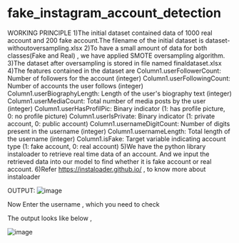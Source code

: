 # fake_instagram_account_detection
WORKING PRINCIPLE
1)The initial dataset contained data of 1000 real account and 200 fake account.The filename of the initial dataset is dataset-withoutoversampling.xlsx
2)To have a small amount of data for both classes(Fake and Real) , we have applied SMOTE oversampling algorithm.
3)The dataset after oversampling is stored in file named finaldataset.xlsx
4)The features contained in the dataset are 
             Column1.userFollowerCount: Number of followers for the account (integer)
             Column1.userFollowingCount: Number of accounts the user follows (integer) 
             Column1.userBiographyLength: Length of the user's biography text (integer)
             Column1.userMediaCount: Total number of media posts by the user (integer)
             Column1.userHasProfilPic: Binary indicator (1: has profile picture, 0: no profile picture)
			       Column1.userIsPrivate: Binary indicator (1: private account, 0: public account)
             Column1.usernameDigitCount: Number of digits present in the username (integer)
             Column1.usernameLength: Total length of the username (integer)
             Column1.isFake: Target variable indicating account type (1: fake account, 0: real account)
5)We have the python library instaloader to retrieve real time data of an account. And we input the retrieved data into our model to find whether it is fake account or real account.
6)Refer https://instaloader.github.io/ , to know more about instaloader

OUTPUT:
![image](https://github.com/jacobrajweb/fake_instagram_account_detection/assets/149454092/891bb2a4-ea72-4782-8238-a3ce44e8154c)

Now Enter the username , which you need to check 

The output looks like below , 

![image](https://github.com/jacobrajweb/fake_instagram_account_detection/assets/149454092/2c5f084d-58fe-4303-87e2-edc52631e7aa)
